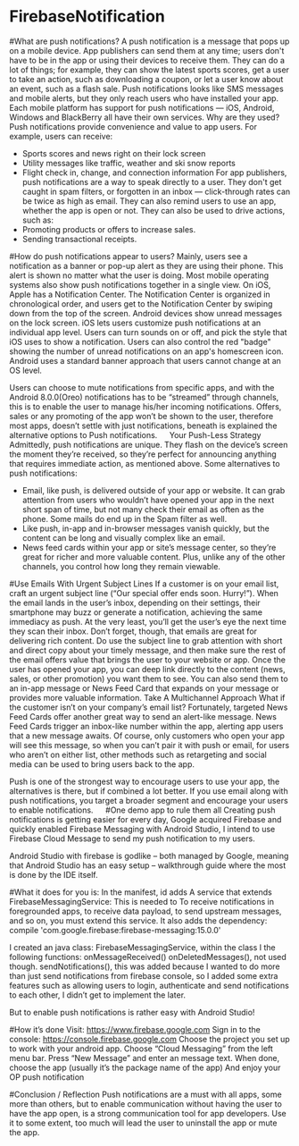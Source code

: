 # FirebaseNotification

#What are push notifications?
A push notification is a message that pops up on a mobile device. App publishers can send them at any time; users don't have to be in the app or using their devices to receive them. They can do a lot of things; for example, they can show the latest sports scores, get a user to take an action, such as downloading a coupon, or let a user know about an event, such as a flash sale.
Push notifications looks like SMS messages and mobile alerts, but they only reach users who have installed your app. Each mobile platform has support for push notifications — iOS, Android, Windows and BlackBerry all have their own services.
Why are they used?
Push notifications provide convenience and value to app users. For example, users can receive:
-	Sports scores and news right on their lock screen
-	Utility messages like traffic, weather and ski snow reports
-	Flight check in, change, and connection information
For app publishers, push notifications are a way to speak directly to a user. They don't get caught in spam filters, or forgotten in an inbox — click-through rates can be twice as high as email. They can also remind users to use an app, whether the app is open or not. They can also be used to drive actions, such as:
-	Promoting products or offers to increase sales.
-	Sending transactional receipts.

#How do push notifications appear to users?
Mainly, users see a notification as a banner or pop-up alert as they are using their phone. This alert is shown no matter what the user is doing.
Most mobile operating systems also show push notifications together in a single view. On iOS, Apple has a Notification Center. The Notification Center is organized in chronological order, and users get to the Notification Center by swiping down from the top of the screen. Android devices show unread messages on the lock screen.
iOS lets users customize push notifications at an individual app level. Users can turn sounds on or off, and pick the style that iOS uses to show a notification. Users can also control the red "badge" showing the number of unread notifications on an app's homescreen icon. Android uses a standard banner approach that users cannot change at an OS level.

Users can choose to mute notifications from specific apps, and with the Android 8.0.0(Oreo) notifications has to be “streamed” through channels, this is to enable the user to manage his/her incoming notifications. 
Offers, sales or any promoting of the app won’t be shown to the user, therefore most apps, doesn’t settle with just notifications, beneath is explained the alternative options to Push notifications.   
Your Push-Less Strategy
Admittedly, push notifications are unique. They flash on the device’s screen the moment they’re received, so they’re perfect for announcing anything that requires immediate action, as mentioned above. Some alternatives to push notifications: 
-	Email, like push, is delivered outside of your app or website. It can grab attention from users who wouldn’t have opened your app in the next short span of time, but not many check their email as often as the phone. Some mails do end up in the Spam filter as well.
-	Like push, in-app and in-browser messages vanish quickly, but the content can be long and visually complex like an email.
-	News feed cards within your app or site’s message center, so they’re great for richer and more valuable content. Plus, unlike any of the other channels, you control how long they remain viewable.

#Use Emails With Urgent Subject Lines
If a customer is on your email list, craft an urgent subject line (“Our special offer ends soon. Hurry!”). When the email lands in the user’s inbox, depending on their settings, their smartphone may buzz or generate a notification, achieving the same immediacy as push. At the very least, you’ll get the user’s eye the next time they scan their inbox. Don’t forget, though, that emails are great for delivering rich content. Do use the subject line to grab attention with short and direct copy about your timely message, and then make sure the rest of the email offers value that brings the user to your website or app.
Once the user has opened your app, you can deep link directly to the content (news, sales, or other promotion) you want them to see. You can also send them to an in-app message or News Feed Card that expands on your message or provides more valuable information.
Take A Multichannel Approach
What if the customer isn’t on your company’s email list? Fortunately, targeted News Feed Cards offer another great way to send an alert-like message. News Feed Cards trigger an inbox-like number within the app, alerting app users that a new message awaits. Of course, only customers who open your app will see this message, so when you can’t pair it with push or email, for users who aren’t on either list, other methods such as retargeting and social media can be used to bring users back to the app.

Push is one of the strongest way to encourage users to use your app, the alternatives is there, but if combined a lot better. If you use email along with push notifications, you target a broader segment and encourage your users to enable notifications.
 
#One demo app to rule them all
Creating push notifications is getting easier for every day, Google acquired Firebase and quickly enabled Firebase Messaging with Android Studio, I intend to use Firebase Cloud Message to send my push notification to my users.

Android Studio with firebase is godlike – both managed by Google, meaning that Android Studio has an easy setup – walkthrough guide where the most is done by the IDE itself.

#What it does for you is:
In the manifest, id adds A service that extends FirebaseMessagingService:
<action android:name="com.google.firebase.MESSAGING_EVENT"/>
This is needed to To receive notifications in foregrounded apps, to receive data payload, to send upstream messages, and so on, you must extend this service.
It also adds the dependency:  
compile 'com.google.firebase:firebase-messaging:15.0.0'

I created an java class: FirebaseMessagingService, within the class I the following functions:
onMessageReceived()
onDeletedMessages(), not used though.
sendNotifications(), this was added because I wanted to do more than just send notifications from firebase console, so I added some extra features such as allowing users to login, authenticate and send notifications to each other, I didn’t get to implement the later. 

But to enable push notifications is rather easy with Android Studio!
 

#How it’s done
Visit: https://www.firebase.google.com
Sign in to the console: https://console.firebase.google.com
Choose the project you set up to work with your android app.
Choose “Cloud Messaging” from the left menu bar.
Press “New Message” and enter an message text.
When done, choose the app (usually it’s the package name of the app)
And enjoy your OP push notification


#Conclusion / Reflection
Push notifications are a must with all apps, some more than others, but to enable communication without having the user to have the app open, is a strong communication tool for app developers.
Use it to some extent, too much will lead the user to uninstall the app or mute the app. 


